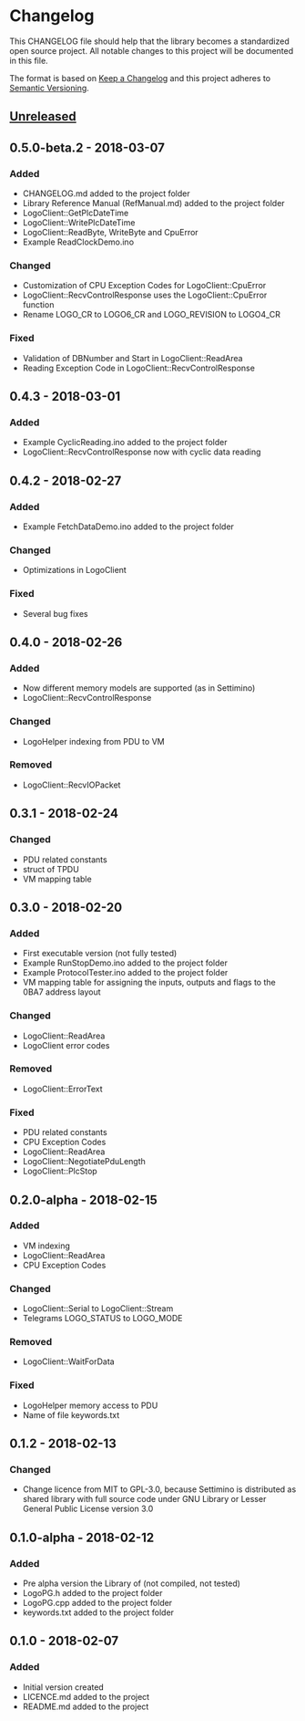# Changelog
This CHANGELOG file should help that the library becomes a standardized open source project. All notable changes to this project will be documented in this file.

The format is based on [Keep a Changelog](http://keepachangelog.com/en/1.0.0/)
and this project adheres to [Semantic Versioning](http://semver.org/spec/v2.0.0.html).

## [Unreleased]

## 0.5.0-beta.2 - 2018-03-07
### Added
- CHANGELOG.md added to the project folder
- Library Reference Manual (RefManual.md) added to the project folder
- LogoClient::GetPlcDateTime
- LogoClient::WritePlcDateTime
- LogoClient::ReadByte, WriteByte and CpuError
- Example ReadClockDemo.ino

### Changed
- Customization of CPU Exception Codes for LogoClient::CpuError
- LogoClient::RecvControlResponse uses the LogoClient::CpuError function
- Rename LOGO_CR to LOGO6_CR and LOGO_REVISION to LOGO4_CR

### Fixed
- Validation of DBNumber and Start in LogoClient::ReadArea
- Reading Exception Code in LogoClient::RecvControlResponse

## 0.4.3 - 2018-03-01
### Added
- Example CyclicReading.ino added to the project folder
- LogoClient::RecvControlResponse now with cyclic data reading

## 0.4.2 - 2018-02-27
### Added
- Example FetchDataDemo.ino added to the project folder

### Changed
- Optimizations in LogoClient

### Fixed
- Several bug fixes

## 0.4.0 - 2018-02-26
### Added
- Now different memory models are supported (as in Settimino)
- LogoClient::RecvControlResponse

### Changed
- LogoHelper indexing from PDU to VM

### Removed
- LogoClient::RecvIOPacket

## 0.3.1 - 2018-02-24
### Changed
- PDU related constants
- struct of TPDU
- VM mapping table

## 0.3.0 - 2018-02-20
### Added
- First executable version (not fully tested)
- Example RunStopDemo.ino added to the project folder
- Example ProtocolTester.ino added to the project folder
- VM mapping table for assigning the inputs, outputs and flags to the 0BA7 address layout

### Changed
- LogoClient::ReadArea
- LogoClient error codes

### Removed
- LogoClient::ErrorText

### Fixed
- PDU related constants
- CPU Exception Codes
- LogoClient::ReadArea
- LogoClient::NegotiatePduLength
- LogoClient::PlcStop

## 0.2.0-alpha - 2018-02-15
### Added
- VM indexing
- LogoClient::ReadArea
- CPU Exception Codes

### Changed
- LogoClient::Serial to LogoClient::Stream
- Telegrams LOGO\_STATUS to LOGO\_MODE

### Removed 
- LogoClient::WaitForData

### Fixed
- LogoHelper memory access to PDU
- Name of file keywords.txt

## 0.1.2 - 2018-02-13
### Changed
- Change licence from MIT to GPL-3.0, because Settimino is distributed as shared library with full source code under GNU Library or Lesser General Public License version 3.0

## 0.1.0-alpha - 2018-02-12
### Added
- Pre alpha version the Library of (not compiled, not tested)
- LogoPG.h added to the project folder
- LogoPG.cpp added to the project folder
- keywords.txt added to the project folder

## 0.1.0 - 2018-02-07
### Added
- Initial version created
- LICENCE.md added to the project
- README.md added to the project

[Unreleased]: https://github.com/brickpool/logo/compare/v0.4.3...HEAD
[0.5.0]: https://github.com/olivierlacan/keep-a-changelog/compare/v0.5.0...v0.4.3

